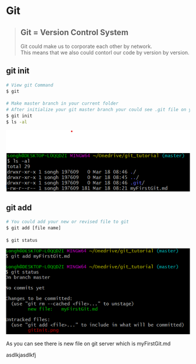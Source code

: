 # Git

> ## Git = Version Control System  
> Git could make us to corporate each other by network.  
> This means that we also could contorl our code by version by version.

## git init

```bash
# View git Command
$ git

# Make master branch in your current folder
# After initialize your git master branch your could see .git file on your master branch folder 
$ git init
$ ls -al

```

![git init result](/gitInit.png)


## git add

```bash
# You could add your new or revised file to git
$ git add [file name]

$ git status
```
![git add result](gitadd.png)

As you can see there is new file on git server which is myFirstGit.md

asdlkjasdlkfj


